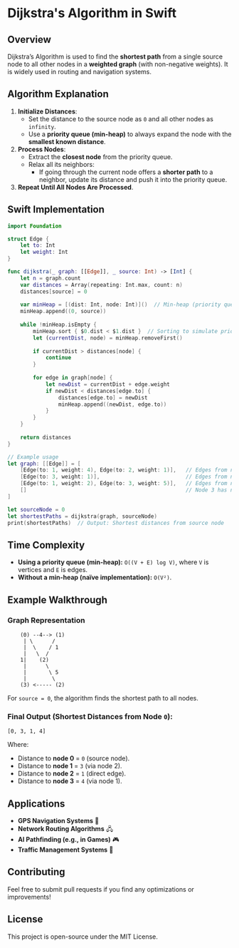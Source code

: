 # Dijkstra's Algorithm in Swift

## Overview
Dijkstra’s Algorithm is used to find the **shortest path** from a single source node to all other nodes in a **weighted graph** (with non-negative weights). It is widely used in routing and navigation systems.

## Algorithm Explanation
1. **Initialize Distances**:  
   - Set the distance to the source node as `0` and all other nodes as `infinity`.
   - Use a **priority queue (min-heap)** to always expand the node with the **smallest known distance**.  
2. **Process Nodes**:  
   - Extract the **closest node** from the priority queue.  
   - Relax all its neighbors:  
     - If going through the current node offers a **shorter path** to a neighbor, update its distance and push it into the priority queue.  
3. **Repeat Until All Nodes Are Processed**.

## Swift Implementation
```swift
import Foundation

struct Edge {
    let to: Int
    let weight: Int
}

func dijkstra(_ graph: [[Edge]], _ source: Int) -> [Int] {
    let n = graph.count
    var distances = Array(repeating: Int.max, count: n)
    distances[source] = 0
    
    var minHeap = [(dist: Int, node: Int)]()  // Min-heap (priority queue)
    minHeap.append((0, source))
    
    while !minHeap.isEmpty {
        minHeap.sort { $0.dist < $1.dist }  // Sorting to simulate priority queue behavior
        let (currentDist, node) = minHeap.removeFirst()
        
        if currentDist > distances[node] {
            continue
        }
        
        for edge in graph[node] {
            let newDist = currentDist + edge.weight
            if newDist < distances[edge.to] {
                distances[edge.to] = newDist
                minHeap.append((newDist, edge.to))
            }
        }
    }
    
    return distances
}

// Example usage
let graph: [[Edge]] = [
    [Edge(to: 1, weight: 4), Edge(to: 2, weight: 1)],   // Edges from node 0
    [Edge(to: 3, weight: 1)],                           // Edges from node 1
    [Edge(to: 1, weight: 2), Edge(to: 3, weight: 5)],   // Edges from node 2
    []                                                  // Node 3 has no outgoing edges
]

let sourceNode = 0
let shortestPaths = dijkstra(graph, sourceNode)
print(shortestPaths)  // Output: Shortest distances from source node
```

## Time Complexity
- **Using a priority queue (min-heap):** `O((V + E) log V)`, where `V` is vertices and `E` is edges.
- **Without a min-heap (naïve implementation):** `O(V²)`.

## Example Walkthrough
### **Graph Representation**
```
    (0) --4--> (1)
     | \      /
     |  \    / 1
     |   \  /
    1|    (2)
     |      \
     |       \ 5
     |        \
    (3) <----- (2)
```
For `source = 0`, the algorithm finds the shortest path to all nodes.

### **Final Output (Shortest Distances from Node `0`)**:
```
[0, 3, 1, 4]
```
Where:
- Distance to **node 0** = `0` (source node).
- Distance to **node 1** = `3` (via node 2).
- Distance to **node 2** = `1` (direct edge).
- Distance to **node 3** = `4` (via node 1).

## Applications
- **GPS Navigation Systems** 🚗
- **Network Routing Algorithms** 🖧
- **AI Pathfinding (e.g., in Games)** 🎮
- **Traffic Management Systems** 🚦

## Contributing
Feel free to submit pull requests if you find any optimizations or improvements!

## License
This project is open-source under the MIT License.


